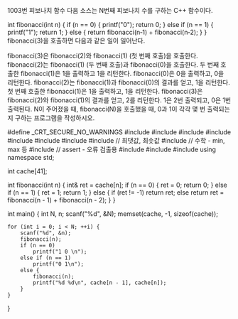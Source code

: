 1003번 피보나치 함수
다음 소스는 N번째 피보나치 수를 구하는 C++ 함수이다.

int fibonacci(int n) {
    if (n == 0) {
        printf("0");
        return 0;
    } else if (n == 1) {
        printf("1");
        return 1;
    } else {
        return fibonacci(n‐1) + fibonacci(n‐2);
    }
}
fibonacci(3)을 호출하면 다음과 같은 일이 일어난다.

fibonacci(3)은 fibonacci(2)와 fibonacci(1) (첫 번째 호출)을 호출한다.
fibonacci(2)는 fibonacci(1) (두 번째 호출)과 fibonacci(0)을 호출한다.
두 번째 호출한 fibonacci(1)은 1을 출력하고 1을 리턴한다.
fibonacci(0)은 0을 출력하고, 0을 리턴한다.
fibonacci(2)는 fibonacci(1)과 fibonacci(0)의 결과를 얻고, 1을 리턴한다.
첫 번째 호출한 fibonacci(1)은 1을 출력하고, 1을 리턴한다.
fibonacci(3)은 fibonacci(2)와 fibonacci(1)의 결과를 얻고, 2를 리턴한다.
1은 2번 출력되고, 0은 1번 출력된다. N이 주어졌을 때, fibonacci(N)을 호출했을 때, 0과 1이 각각 몇 번 출력되는지 구하는 프로그램을 작성하시오.



#define _CRT_SECURE_NO_WARNINGS
#include <numeric>
#include <cstdio>
#include <iostream>
#include <cstring>
#include <string>
#include <algorithm>
#include <vector>
#include <climits>   // 최댓값, 최솟값
#include <cmath>   // 수학 - min, max 등
#include <cassert>   // assert - 오류 검출용
#include <queue>
#include <stack>
#include <deque>
using namespace std;

int cache[41];

int fibonacci(int n) {
    int& ret = cache[n];
    if (n == 0) {
        ret = 0;
        return 0;
    }
    else if (n == 1) {
        ret = 1;
        return 1;
    }
    else {
        if (ret != -1)
            return ret;
        else
            return ret = fibonacci(n - 1) + fibonacci(n - 2);
    }
}

int main() {
    int N, n;
    scanf("%d", &N);
    memset(cache, -1, sizeof(cache));

    for (int i = 0; i < N; ++i) {
        scanf("%d", &n);
        fibonacci(n);
        if (n == 0)
            printf("1 0 \n");
        else if (n == 1)
            printf("0 1\n");
        else {
            fibonacci(n);
            printf("%d %d\n", cache[n - 1], cache[n]);
        }
    }
}

